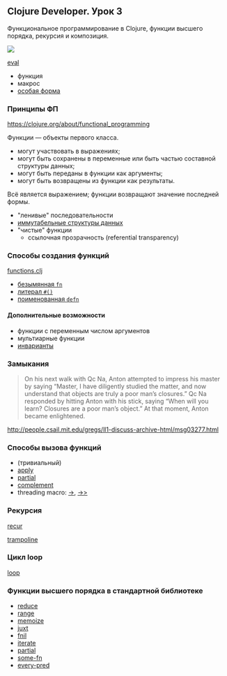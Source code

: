 ## Clojure Developer. Урок 3

Функциональное программирование в Clojure, функции высшего порядка, рекурсия и композиция.

![](https://clojure.org/images/content/guides/learn/syntax/structure-and-semantics.png)

[eval](https://clojuredocs.org/clojure.core/eval)

* функция
* макрос
* [особая форма](https://clojure.org/reference/special_forms)


### Принципы ФП

<https://clojure.org/about/functional_programming>

Функции — объекты первого класса.
* могут участвовать в выражениях;
* могут быть сохранены в переменные или быть частью составной структуры данных;
* могут быть переданы в функции как аргументы;
* могут быть возвращены из функции как результаты.

Всё является выражением; функции возвращают значение последней формы.

* "ленивые" последовательности
* [иммутабельные структуры данных](https://cambridge.org/core/books/purely-functional-data-structures/0409255DA1B48FA731859AC72E34D494)
* "чистые" функции
  * ссылочная прозрачность (referential transparency)


### Способы создания функций

[functions.clj](src/otus_03/functions.clj)

* [безымянная `fn`](https://clojuredocs.org/clojure.core/fn)
* [литерал `#()`](https://clojure.org/guides/higher_order_functions#_function_literals)
* [поименованная `defn`](https://clojuredocs.org/clojure.core/defn)

#### Дополнительные возможности

* функции с переменным числом аргументов
* мультиарные функции
* [инварианты](https://clojure.org/reference/special_forms#_fn_name_param_condition_map_expr)


### Замыкания

> On his next walk with Qc Na, Anton attempted to impress his master by saying “Master, I have diligently studied the matter, and now understand that objects are truly a poor man’s closures.” Qc Na responded by hitting Anton with his stick, saying “When will you learn? Closures are a poor man’s object.” At that moment, Anton became enlightened.

<http://people.csail.mit.edu/gregs/ll1-discuss-archive-html/msg03277.html>


### Способы вызова функций

* (тривиальный)
* [apply](https://clojuredocs.org/clojure.core/apply)
* [partial](https://clojuredocs.org/clojure.core/partial)
* [complement](https://clojuredocs.org/clojure.core/complement)
* threading macro: [->](https://clojuredocs.org/clojure.core/-%3E), [->>](https://clojuredocs.org/clojure.core/-%3E%3E)


### Рекурсия

[recur](https://clojuredocs.org/clojure.core/recur)

[trampoline](https://clojuredocs.org/clojure.core/trampoline)


### Цикл loop

[loop](https://clojuredocs.org/clojure.core/loop)


### Функции высшего порядка в стандартной библиотеке

* [reduce](https://clojuredocs.org/clojure.core/reduce)
* [range](https://clojuredocs.org/clojure.core/range)
* [memoize](https://clojuredocs.org/clojure.core/memoize)
* [juxt](https://clojuredocs.org/clojure.core/juxt)
* [fnil](https://clojuredocs.org/clojure.core/fnil)
* [iterate](https://clojuredocs.org/clojure.core/iterate)
* [partial](https://clojuredocs.org/clojure.core/partial)
* [some-fn](https://clojuredocs.org/clojure.core/some-fn)
* [every-pred](https://clojuredocs.org/clojure.core/every-pred)
